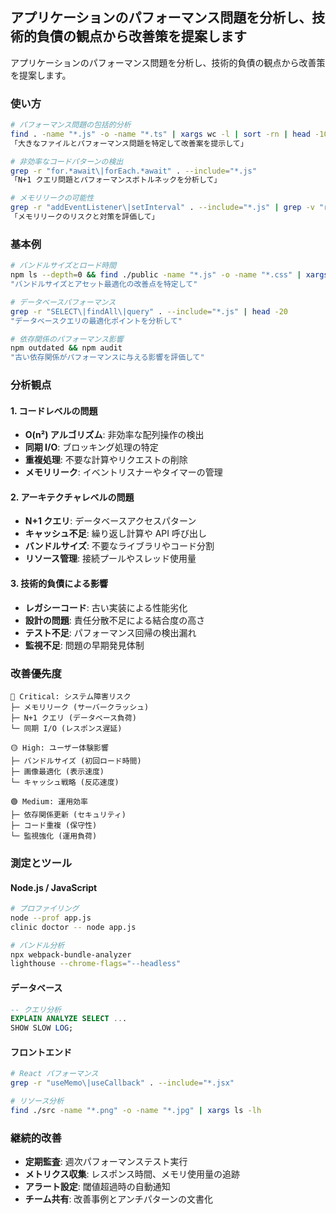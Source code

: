 ## アプリケーションのパフォーマンス問題を分析し、技術的負債の観点から改善策を提案します

アプリケーションのパフォーマンス問題を分析し、技術的負債の観点から改善策を提案します。

### 使い方

```bash
# パフォーマンス問題の包括的分析
find . -name "*.js" -o -name "*.ts" | xargs wc -l | sort -rn | head -10
「大きなファイルとパフォーマンス問題を特定して改善案を提示して」

# 非効率なコードパターンの検出
grep -r "for.*await\|forEach.*await" . --include="*.js"
「N+1 クエリ問題とパフォーマンスボトルネックを分析して」

# メモリリークの可能性
grep -r "addEventListener\|setInterval" . --include="*.js" | grep -v "removeEventListener\|clearInterval"
「メモリリークのリスクと対策を評価して」
```

### 基本例

```bash
# バンドルサイズとロード時間
npm ls --depth=0 && find ./public -name "*.js" -o -name "*.css" | xargs ls -lh
"バンドルサイズとアセット最適化の改善点を特定して"

# データベースパフォーマンス
grep -r "SELECT\|findAll\|query" . --include="*.js" | head -20
"データベースクエリの最適化ポイントを分析して"

# 依存関係のパフォーマンス影響
npm outdated && npm audit
"古い依存関係がパフォーマンスに与える影響を評価して"
```

### 分析観点

#### 1. コードレベルの問題

- **O(n²) アルゴリズム**: 非効率な配列操作の検出
- **同期 I/O**: ブロッキング処理の特定
- **重複処理**: 不要な計算やリクエストの削除
- **メモリリーク**: イベントリスナーやタイマーの管理

#### 2. アーキテクチャレベルの問題

- **N+1 クエリ**: データベースアクセスパターン
- **キャッシュ不足**: 繰り返し計算や API 呼び出し
- **バンドルサイズ**: 不要なライブラリやコード分割
- **リソース管理**: 接続プールやスレッド使用量

#### 3. 技術的負債による影響

- **レガシーコード**: 古い実装による性能劣化
- **設計の問題**: 責任分散不足による結合度の高さ
- **テスト不足**: パフォーマンス回帰の検出漏れ
- **監視不足**: 問題の早期発見体制

### 改善優先度

```
🔴 Critical: システム障害リスク
├─ メモリリーク (サーバークラッシュ)
├─ N+1 クエリ (データベース負荷)
└─ 同期 I/O (レスポンス遅延)

🟡 High: ユーザー体験影響
├─ バンドルサイズ (初回ロード時間)
├─ 画像最適化 (表示速度)
└─ キャッシュ戦略 (反応速度)

🟢 Medium: 運用効率
├─ 依存関係更新 (セキュリティ)
├─ コード重複 (保守性)
└─ 監視強化 (運用負荷)
```

### 測定とツール

#### Node.js / JavaScript

```bash
# プロファイリング
node --prof app.js
clinic doctor -- node app.js

# バンドル分析
npx webpack-bundle-analyzer
lighthouse --chrome-flags="--headless"
```

#### データベース

```sql
-- クエリ分析
EXPLAIN ANALYZE SELECT ...
SHOW SLOW LOG;
```

#### フロントエンド

```bash
# React パフォーマンス
grep -r "useMemo\|useCallback" . --include="*.jsx"

# リソース分析
find ./src -name "*.png" -o -name "*.jpg" | xargs ls -lh
```

### 継続的改善

- **定期監査**: 週次パフォーマンステスト実行
- **メトリクス収集**: レスポンス時間、メモリ使用量の追跡
- **アラート設定**: 閾値超過時の自動通知
- **チーム共有**: 改善事例とアンチパターンの文書化
